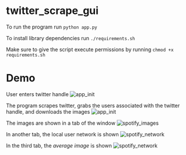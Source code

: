 # twitter_scrape_gui

To run the program run 
`python app.py`

To install library dependencies run 
`./requirements.sh`

Make sure to give the script execute permissions by running
`chmod +x requirements.sh`

# Demo
User enters twitter handle
![app_init](http://res.cloudinary.com/djdt5maoi/image/upload/v1489740514/init_twsmex.png)

The program scrapes twitter, grabs the users associated with the twitter handle, and downloads the images
![app_init](http://res.cloudinary.com/djdt5maoi/image/upload/v1489740518/spotify_search_hsealq.png)

The images are shown in a tab of the window
![spotify_images](http://res.cloudinary.com/djdt5maoi/image/upload/v1489740516/spotify_images_ozaoe8.png)

In another tab, the local user network is shown
![spotify_network](http://res.cloudinary.com/djdt5maoi/image/upload/v1489740516/spotify_network_a9ms7h.png)

In the third tab, the *average image* is shown
![spotify_network](http://res.cloudinary.com/djdt5maoi/image/upload/v1489740518/spotify_average_image_lftv5y.png)
